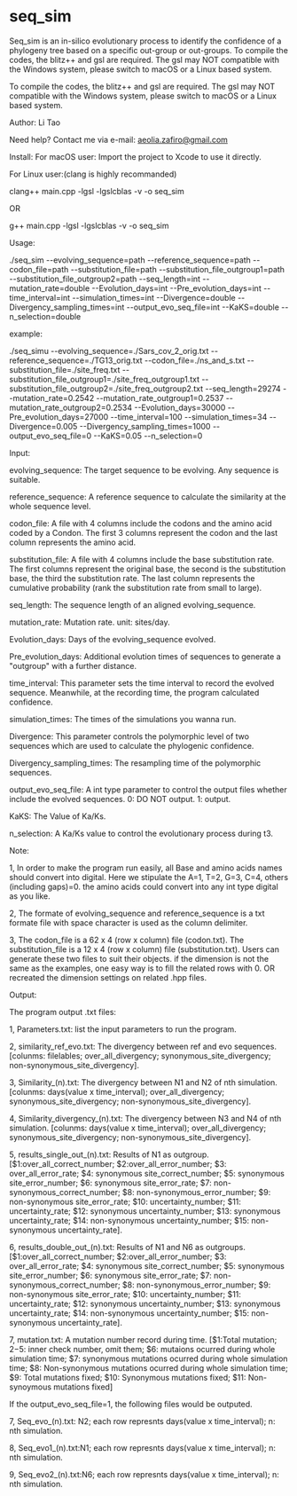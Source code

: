 # seq_sim

Seq_sim is an in-silico evolutionary process to identify the confidence of a phylogeny tree based on a specific out-group or out-groups. To compile the codes, the blitz++ and gsl are required. The gsl may NOT compatible with the Windows system, please switch to macOS or a Linux based system.

To compile the codes, the blitz++ and gsl are required. The gsl may NOT compatible with the Windows system, please switch to macOS or a Linux based system.

Author: Li Tao

Need help? Contact me via e-mail: aeolia.zafiro@gmail.com

Install:
For macOS user:
Import the project to Xcode to use it directly.

For Linux user:(clang is highly recommanded)

clang++ main.cpp -lgsl -lgslcblas -v -o seq_sim

OR

g++ main.cpp -lgsl -lgslcblas -v -o seq_sim

Usage:

./seq_sim --evolving_sequence=path --reference_sequence=path --codon_file=path --substitution_file=path --substitution_file_outgroup1=path --substitution_file_outgroup2=path --seq_length=int --mutation_rate=double --Evolution_days=int --Pre_evolution_days=int --time_interval=int --simulation_times=int --Divergence=double --Divergency_sampling_times=int --output_evo_seq_file=int --KaKS=double --n_selection=double

example:

./seq_simu --evolving_sequence=./Sars_cov_2_orig.txt --reference_sequence=./TG13_orig.txt --codon_file=./ns_and_s.txt --substitution_file=./site_freq.txt --substitution_file_outgroup1=./site_freq_outgroup1.txt --substitution_file_outgroup2=./site_freq_outgroup2.txt --seq_length=29274 --mutation_rate=0.2542 --mutation_rate_outgroup1=0.2537 --mutation_rate_outgroup2=0.2534 --Evolution_days=30000 --Pre_evolution_days=27000 --time_interval=100 --simulation_times=34 --Divergence=0.005 --Divergency_sampling_times=1000 --output_evo_seq_file=0 --KaKS=0.05 --n_selection=0
  
  Input:
  
  evolving_sequence: The target sequence to be evolving. Any sequence is suitable. 
  
  reference_sequence: A reference sequence to calculate the similarity at the whole sequence level.
  
  codon_file: A file with 4 columns include the codons and the amino acid coded by a Condon. The first 3 columns represent the codon and the last column represents the amino acid.
  
  substitution_file: A file with 4 columns include the base substitution rate.  The first columns represent the original base, the second is the substitution base, the third the substitution rate. The last column represents the cumulative probability (rank the substitution rate from small to large). 

  seq_length: The sequence length of an aligned evolving_sequence.
  
  mutation_rate: Mutation rate. unit: sites/day.
  
  Evolution_days: Days of the evolving_sequence evolved.
  
  Pre_evolution_days: Additional evolution times of sequences to generate a "outgroup" with a further distance.
  
  time_interval: This parameter sets the time interval to record the evolved sequence. Meanwhile, at the recording time, the program calculated confidence.
  
  simulation_times: The times of the simulations you wanna run.
  
  Divergence: This parameter controls the polymorphic level of two sequences which are used to calculate the phylogenic confidence.
  
  Divergency_sampling_times: The resampling time of the polymorphic sequences.
  
  output_evo_seq_file: A int type parameter to control the output files whether include the evolved sequences. 0: DO NOT output. 1: output.
  
  KaKS: The Value of Ka/Ks.
  
  n_selection: A Ka/Ks value to control the evolutionary process during t3.
    
  Note:
  
  1, In order to make the program run easily, all Base and amino acids names should convert into digital. Here we stipulate the A=1, T=2, G=3, C=4, others (including gaps)=0. the amino acids could convert into any int type digital as you like.
  
  2, The formate of evolving_sequence and reference_sequence is a txt formate file with space character is used as the column delimiter.
  
  3, The codon_file is a 62 x 4 (row x column) file (codon.txt). The substitution_file is a 12 x 4 (row x column) file (substitution.txt). Users can generate these two files to suit their objects. if the dimension is not the same as the examples, one easy way is to fill the related rows with 0. OR recreated the dimension settings on related .hpp files.
        
  Output:
  
  The program output .txt files:
  
  1, Parameters.txt: list the input parameters to run the program.
  
  
  2, similarity_ref_evo.txt: The divergency between ref and evo sequences. [colunms: filelables; over_all_divergency; synonymous_site_divergency; non-synonymous_site_divergency].
  
  
  3, Similarity_(n).txt: The divergency between N1 and N2 of nth simulation. [colunms: days(value x time_interval); over_all_divergency; synonymous_site_divergency; non-synonymous_site_divergency].
  
  
  4, Similarity_divergency_(n).txt: The divergency between N3 and N4 of nth simulation. [colunms: days(value x time_interval); over_all_divergency; synonymous_site_divergency; non-synonymous_site_divergency].
  
  
  5, results_single_out_(n).txt: Results of N1 as outgroup. [$1:over_all_correct_number; $2:over_all_error_number; $3: over_all_error_rate; $4: synonymous site_correct_number; $5: synonymous site_error_number; $6: synonymous site_error_rate; $7: non-synonymous_correct_number; $8: non-synonymous_error_number; $9: non-synonymous site_error_rate; $10: uncertainty_number; $11: uncertainty_rate; $12: synonymous uncertainty_number; $13: synonymous uncertainty_rate; $14: non-synonymous uncertainty_number; $15: non-synonymous uncertainty_rate].
  
  
  6, results_double_out_(n).txt: Results of N1 and N6 as outgroups. [$1:over_all_correct_number; $2:over_all_error_number; $3: over_all_error_rate; $4: synonymous site_correct_number; $5: synonymous site_error_number; $6: synonymous site_error_rate; $7: non-synonymous_correct_number; $8: non-synonymous_error_number; $9: non-synonymous site_error_rate; $10: uncertainty_number; $11: uncertainty_rate; $12: synonymous uncertainty_number; $13: synonymous uncertainty_rate; $14: non-synonymous uncertainty_number; $15: non-synonymous uncertainty_rate].
  
  
   7, mutation.txt: A mutation number record during time. [$1:Total mutation; $2-$5: inner check number, omit them; $6: mutaions ocurred during whole simulation time; $7: synonymous mutations ocurred during whole simulation time; $8: Non-synonymous mutations ocurred during whole simulation time; $9: Total mutations fixed; $10: Synonymous mutations fixed; $11: Non-synoymous mutations fixed]
   
  
  If the output_evo_seq_file=1, the following files would be outputed.
  
  7, Seq_evo_(n).txt: N2; each row represnts days(value x time_interval); n: nth simulation.
  
  8, Seq_evo1_(n).txt:N1; each row represnts days(value x time_interval); n: nth simulation.
  
  9, Seq_evo2_(n).txt:N6; each row represnts days(value x time_interval); n: nth simulation.
  
  
  
  
  
  

